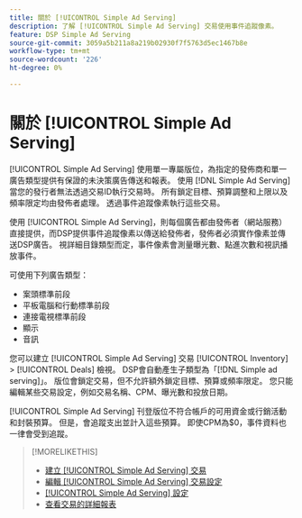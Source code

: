 ```yaml
---
title: 關於 [!UICONTROL Simple Ad Serving]
description: 了解 [!UICONTROL Simple Ad Serving] 交易使用事件追蹤像素。
feature: DSP Simple Ad Serving
source-git-commit: 3059a5b211a8a219b02930f7f5763d5ec1467b8e
workflow-type: tm+mt
source-wordcount: '226'
ht-degree: 0%

---
```


# 關於 [!UICONTROL Simple Ad Serving]

[!UICONTROL Simple Ad Serving] 使用單一專屬版位，為指定的發佈商和單一廣告類型提供有保證的未決策廣告傳送和報表。 使用 [!DNL Simple Ad Serving] 當您的發行者無法透過交易ID執行交易時。 所有鎖定目標、預算調整和上限以及頻率限定均由發佈者處理。 透過事件追蹤像素執行這些交易。

使用 [!UICONTROL Simple Ad Serving]，則每個廣告都由發佈者（網站服務）直接提供，而DSP提供事件追蹤像素以傳送給發佈者，發佈者必須實作像素並傳送DSP廣告。 視詳細目錄類型而定，事件像素會測量曝光數、點進次數和視訊播放事件。

可使用下列廣告類型：

* 案頭標準前段
* 平板電腦和行動標準前段
* 連接電視標準前段
* 顯示
* 音訊

您可以建立 [!UICONTROL Simple Ad Serving] 交易 [!UICONTROL Inventory] > [!UICONTROL Deals] 檢視。 DSP會自動產生子類型為「[!DNL Simple ad serving]」。 版位會鎖定交易，但不允許額外鎖定目標、預算或頻率限定。 您只能編輯某些交易設定，例如交易名稱、CPM、曝光數和投放日期。<!-- If you need multiple tracking tags for a [!UICONTROL Simple Ad Serving] deal, create a duplicate deal. -->

[!UICONTROL Simple Ad Serving] 刊登版位不符合帳戶的可用資金或行銷活動和封裝預算。 但是，會追蹤支出並計入這些預算。 即使CPM為$0，事件資料也一律會受到追蹤。

>[!MORELIKETHIS]
>
>* [建立 [!UICONTROL Simple Ad Serving] 交易](simple-deal-create.md)
>* [編輯 [!UICONTROL Simple Ad Serving] 交易設定](simple-deal-edit.md)
>* [[!UICONTROL Simple Ad Serving] 設定](simple-deal-settings.md)
>* [查看交易的詳細報表](/help/dsp/inventory/deal-view-report.md)


<!-- add back when reimplemented:
>* [View Event-Tracking Pixels for a [!UICONTROL Simple Ad Serving] Deal](simple-deal-show-pixels.md)
-->
